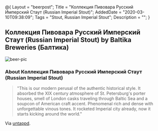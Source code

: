 @{
 Layout = "beerpost";
 Title = "Коллекция Пивовара Русский Имперский Стаут (Russian Imperial Stout)";
 AddedDate = "2020-03-10T09:38:09";
 Tags = "Stout, Russian Imperial Stout";
 Description = "";
 }
 

## Коллекция Пивовара Русский Имперский Стаут (Russian Imperial Stout) by Baltika Breweries (Балтика)

![beer-pic]

### About Коллекция Пивовара Русский Имперский Стаут (Russian Imperial Stout)

> "This is our modern perusal of the authentic historical style. It absorbed the XIX century atmosphere of St. Petersburg's porter houses, smell of London casks traveling through Baltic Sea and a soupcon of American craft accent. Phenomenal rich and dense with unforgettable vinous tones. It rocketed Imperial city already, now it starts kicking around the world."

Via [untappd][untappd-url].

[untappd-url]: <https://untappd.com//b/baltika-breweries-baltika-kollekciya-pivovara-russkij-imperskij-staut-russian-imperial-stout/947699>
[beer-pic]: https://jasonpowley.com/assets/img/2020-03-10-коллекция-пивовара-русский-имперский-стаут-russian-imperial-stout.jpeg "Коллекция Пивовара Русский Имперский Стаут (Russian Imperial Stout) by Baltika Breweries (Балтика)"
